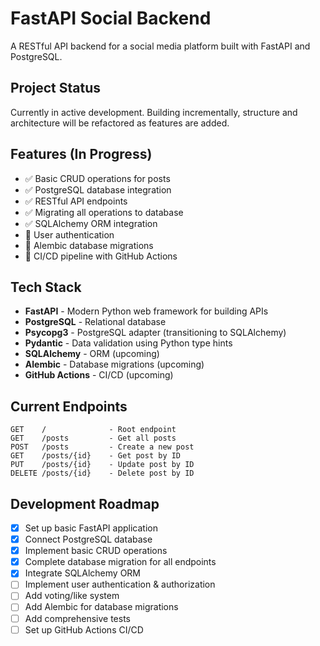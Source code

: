 # FastAPI Social Backend

A RESTful API backend for a social media platform built with FastAPI and PostgreSQL.

## Project Status

Currently in active development. Building incrementally, structure and architecture will be refactored as features are added.

## Features (In Progress)

- ✅ Basic CRUD operations for posts
- ✅ PostgreSQL database integration
- ✅ RESTful API endpoints
- ✅ Migrating all operations to database
- ✅ SQLAlchemy ORM integration
- 🔄 User authentication
- 🔄 Alembic database migrations
- 🔄 CI/CD pipeline with GitHub Actions

## Tech Stack

- **FastAPI** - Modern Python web framework for building APIs
- **PostgreSQL** - Relational database
- **Psycopg3** - PostgreSQL adapter (transitioning to SQLAlchemy)
- **Pydantic** - Data validation using Python type hints
- **SQLAlchemy** - ORM (upcoming)
- **Alembic** - Database migrations (upcoming)
- **GitHub Actions** - CI/CD (upcoming)

## Current Endpoints

```
GET    /              - Root endpoint
GET    /posts         - Get all posts
POST   /posts         - Create a new post
GET    /posts/{id}    - Get post by ID
PUT    /posts/{id}    - Update post by ID
DELETE /posts/{id}    - Delete post by ID
```

## Development Roadmap

- [x] Set up basic FastAPI application
- [x] Connect PostgreSQL database
- [x] Implement basic CRUD operations
- [x] Complete database migration for all endpoints
- [x] Integrate SQLAlchemy ORM
- [ ] Implement user authentication & authorization
- [ ] Add voting/like system
- [ ] Add Alembic for database migrations
- [ ] Add comprehensive tests
- [ ] Set up GitHub Actions CI/CD